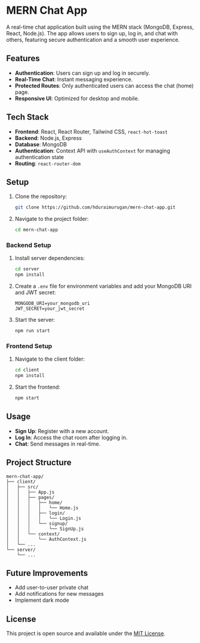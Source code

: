# MERN Chat App

A real-time chat application built using the MERN stack (MongoDB, Express, React, Node.js). The app allows users to sign up, log in, and chat with others, featuring secure authentication and a smooth user experience.

## Features

- **Authentication**: Users can sign up and log in securely.
- **Real-Time Chat**: Instant messaging experience.
- **Protected Routes**: Only authenticated users can access the chat (home) page.
- **Responsive UI**: Optimized for desktop and mobile.

## Tech Stack

- **Frontend**: React, React Router, Tailwind CSS, `react-hot-toast`
- **Backend**: Node.js, Express
- **Database**: MongoDB
- **Authentication**: Context API with `useAuthContext` for managing authentication state
- **Routing**: `react-router-dom`

## Setup

1. Clone the repository:
   ```bash
   git clone https://github.com/hduraimurugan/mern-chat-app.git
   ```
2. Navigate to the project folder:
   ```bash
   cd mern-chat-app
   ```

### Backend Setup

1. Install server dependencies:
   ```bash
   cd server
   npm install
   ```
2. Create a `.env` file for environment variables and add your MongoDB URI and JWT secret:
   ```plaintext
   MONGODB_URI=your_mongodb_uri
   JWT_SECRET=your_jwt_secret
   ```

3. Start the server:
   ```bash
   npm run start
   ```

### Frontend Setup

1. Navigate to the client folder:
   ```bash
   cd client
   npm install
   ```

2. Start the frontend:
   ```bash
   npm start
   ```

## Usage

- **Sign Up**: Register with a new account.
- **Log In**: Access the chat room after logging in.
- **Chat**: Send messages in real-time.

## Project Structure

```plaintext
mern-chat-app/
├── client/
│   ├── src/
│   │   ├── App.js
│   │   ├── pages/
│   │   │   ├── home/
│   │   │   │   └── Home.js
│   │   │   ├── login/
│   │   │   │   └── Login.js
│   │   │   └── signup/
│   │   │       └── SignUp.js
│   │   └── context/
│   │       └── AuthContext.js
│   └── ...
└── server/
    └── ...
```

## Future Improvements

- Add user-to-user private chat
- Add notifications for new messages
- Implement dark mode

## License

This project is open source and available under the [MIT License](LICENSE).

